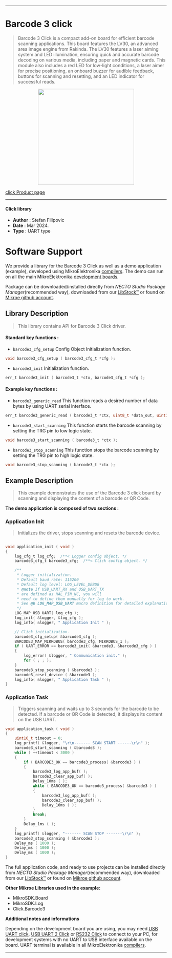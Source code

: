 
---
# Barcode 3 click

> Barcode 3 Click is a compact add-on board for efficient barcode scanning applications. This board features the LV30, an advanced area image engine from Rakinda. The LV30 features a laser aiming system and LED illumination, ensuring quick and accurate barcode decoding on various media, including paper and magnetic cards. This module also includes a red LED for low-light conditions, a laser aimer for precise positioning, an onboard buzzer for audible feedback, buttons for scanning and resetting, and an LED indicator for successful reads.

<p align="center">
  <img src="https://download.mikroe.com/images/click_for_ide/barcode3_click.png" height=300px>
</p>

[click Product page](https://www.mikroe.com/barcode-3-click)

---


#### Click library

- **Author**        : Stefan Filipovic
- **Date**          : Mar 2024.
- **Type**          : UART type


# Software Support

We provide a library for the Barcode 3 Click
as well as a demo application (example), developed using MikroElektronika
[compilers](https://www.mikroe.com/necto-studio).
The demo can run on all the main MikroElektronika [development boards](https://www.mikroe.com/development-boards).

Package can be downloaded/installed directly from *NECTO Studio Package Manager*(recommended way), downloaded from our [LibStock&trade;](https://libstock.mikroe.com) or found on [Mikroe github account](https://github.com/MikroElektronika/mikrosdk_click_v2/tree/master/clicks).

## Library Description

> This library contains API for Barcode 3 Click driver.

#### Standard key functions :

- `barcode3_cfg_setup` Config Object Initialization function.
```c
void barcode3_cfg_setup ( barcode3_cfg_t *cfg );
```

- `barcode3_init` Initialization function.
```c
err_t barcode3_init ( barcode3_t *ctx, barcode3_cfg_t *cfg );
```

#### Example key functions :

- `barcode3_generic_read` This function reads a desired number of data bytes by using UART serial interface.
```c
err_t barcode3_generic_read ( barcode3_t *ctx, uint8_t *data_out, uint16_t len );
```

- `barcode3_start_scanning` This function starts the barcode scanning by setting the TRG pin to low logic state.
```c
void barcode3_start_scanning ( barcode3_t *ctx );
```

- `barcode3_stop_scanning` This function stops the barcode scanning by setting the TRG pin to high logic state.
```c
void barcode3_stop_scanning ( barcode3_t *ctx );
```

## Example Description

> This example demonstrates the use of the Barcode 3 click board by scanning and displaying the content of a barcode or QR Code.

**The demo application is composed of two sections :**

### Application Init

> Initializes the driver, stops scanning and resets the barcode device.

```c

void application_init ( void )
{
    log_cfg_t log_cfg;  /**< Logger config object. */
    barcode3_cfg_t barcode3_cfg;  /**< Click config object. */

    /** 
     * Logger initialization.
     * Default baud rate: 115200
     * Default log level: LOG_LEVEL_DEBUG
     * @note If USB_UART_RX and USB_UART_TX 
     * are defined as HAL_PIN_NC, you will 
     * need to define them manually for log to work. 
     * See @b LOG_MAP_USB_UART macro definition for detailed explanation.
     */
    LOG_MAP_USB_UART( log_cfg );
    log_init( &logger, &log_cfg );
    log_info( &logger, " Application Init " );

    // Click initialization.
    barcode3_cfg_setup( &barcode3_cfg );
    BARCODE3_MAP_MIKROBUS( barcode3_cfg, MIKROBUS_1 );
    if ( UART_ERROR == barcode3_init( &barcode3, &barcode3_cfg ) ) 
    {
        log_error( &logger, " Communication init." );
        for ( ; ; );
    }
    barcode3_stop_scanning ( &barcode3 );
    barcode3_reset_device ( &barcode3 );
    log_info( &logger, " Application Task " );
}

```

### Application Task

> Triggers scanning and waits up to 3 seconds for the barcode to be detected.
If a barcode or QR Code is detected, it displays its content on the USB UART.

```c
void application_task ( void )
{
    uint16_t timeout = 0;
    log_printf( &logger, "\r\n------- SCAN START ------\r\n" );
    barcode3_start_scanning ( &barcode3 );
    while ( ++timeout < 3000 )
    {
        if ( BARCODE3_OK == barcode3_process( &barcode3 ) )
        {
            barcode3_log_app_buf( );
            barcode3_clear_app_buf( );
            Delay_10ms ( );
            while ( BARCODE3_OK == barcode3_process( &barcode3 ) )
            {
                barcode3_log_app_buf( );
                barcode3_clear_app_buf( );
                Delay_10ms ( );
            }
            break;
        }
        Delay_1ms ( );
    }
    log_printf( &logger, "------- SCAN STOP -------\r\n" );
    barcode3_stop_scanning ( &barcode3 );
    Delay_ms ( 1000 );
    Delay_ms ( 1000 );
    Delay_ms ( 1000 );
}
```

The full application code, and ready to use projects can be installed directly from *NECTO Studio Package Manager*(recommended way), downloaded from our [LibStock&trade;](https://libstock.mikroe.com) or found on [Mikroe github account](https://github.com/MikroElektronika/mikrosdk_click_v2/tree/master/clicks).

**Other Mikroe Libraries used in the example:**

- MikroSDK.Board
- MikroSDK.Log
- Click.Barcode3

**Additional notes and informations**

Depending on the development board you are using, you may need
[USB UART click](https://www.mikroe.com/usb-uart-click),
[USB UART 2 Click](https://www.mikroe.com/usb-uart-2-click) or
[RS232 Click](https://www.mikroe.com/rs232-click) to connect to your PC, for
development systems with no UART to USB interface available on the board. UART
terminal is available in all MikroElektronika
[compilers](https://shop.mikroe.com/compilers).

---
